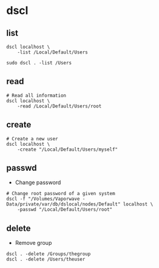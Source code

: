 # dscl

## list

```shell
dscl localhost \
    -list /Local/Default/Users

sudo dscl . -list /Users
```

## read

```shell
# Read all information
dscl localhost \
    -read /Local/Default/Users/root
```

## create

```shell
# Create a new user
dscl localhost \
    -create "/Local/Default/Users/myself"
```

## passwd

- Change password

```shell
# Change root password of a given system
dscl -f "/Volumes/Vaporwave - Data/private/var/db/dslocal/nodes/Default" localhost \
    -passwd "/Local/Default/Users/root"
```

## delete

- Remove group

```shell
dscl . -delete /Groups/thegroup
dscl . -delete /Users/theuser
```
